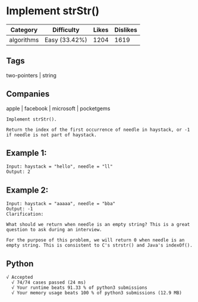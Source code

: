 # Implement strStr()
|Category|Difficulty|Likes|Dislikes|
|-|-|-|-|
|algorithms|Easy (33.42%)|1204|1619|

## Tags
two-pointers | string

## Companies
apple | facebook | microsoft | pocketgems

```
Implement strStr().

Return the index of the first occurrence of needle in haystack, or -1 if needle is not part of haystack.
```
## Example 1:
```
Input: haystack = "hello", needle = "ll"
Output: 2
```
## Example 2:
```
Input: haystack = "aaaaa", needle = "bba"
Output: -1
Clarification:

What should we return when needle is an empty string? This is a great question to ask during an interview.

For the purpose of this problem, we will return 0 when needle is an empty string. This is consistent to C's strstr() and Java's indexOf().
```

## Python
```
√ Accepted
  √ 74/74 cases passed (24 ms)
  √ Your runtime beats 91.33 % of python3 submissions
  √ Your memory usage beats 100 % of python3 submissions (12.9 MB)
```
